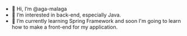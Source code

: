 - 👋 Hi, I’m @aga-malaga
- 👀 I’m interested in back-end, especially Java.
- 🌱 I’m currently learning Spring Framework and soon I'm going to learn how to make a front-end for my application.

<!---
aga-malaga/aga-malaga is a ✨ special ✨ repository because its `README.md` (this file) appears on your GitHub profile.
You can click the Preview link to take a look at your changes.
--->
